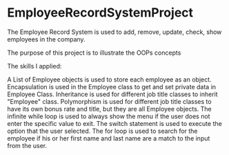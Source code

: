# EmployeeRecordSystemProject

The Employee Record System is used to add, remove, update, check, show employees in the company.

The purpose of this project is to illustrate the OOPs concepts

The skills I applied:

A List of Employee objects is used to store each employee as an object.
Encapsulation is used in the Employee class to get and set private data in Employee Class.
Inheritance is used for different job title classes to inherit "Employee" class.
Polymorphism is used for different job title classes to have its own bonus rate and title, but they are all Employee objects.
The infinite while loop is used to always show the menu if the user does not enter the specific value to exit.
The switch statement is used to execute the option that the user selected.
The for loop is used to search for the employee if his or her first name and last name are a match to the input from the user.
